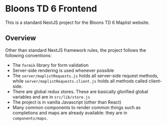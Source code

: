 # Bloons TD 6 Frontend

This is a standard NextJS project for the Bloons TD 6 Maplist website.

## Overview

Other than standard NextJS framework rules, the project follows the following conventions:

- The `formik` library for form validation
- Server-side rendering is used whenever possible
- The `server/maplistRequests.js` holds all server-side request methods, while `server/maplistRequests.client.js` holds all methods called client-side.
- There are global redux stores. These are basically glorified global variables and are in `src/lib/store.js`
- The project is in vanilla Javascript (other than React)
- Many common components to render common things such as completions and maps are already available: they are in `components/maps`.
